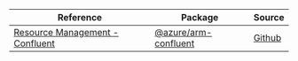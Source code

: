 | Reference | Package | Source |
|---|---|---|
|[Resource Management - Confluent](arm-confluent-readme.md)|[@azure/arm-confluent](https://www.npmjs.com/package/@azure/arm-confluent)|[Github](https://github.com/Azure/azure-sdk-for-js/blob/main/sdk/confluent/arm-confluent)|
